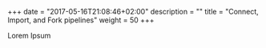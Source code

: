 +++
date = "2017-05-16T21:08:46+02:00"
description = ""
title = "Connect, Import, and Fork pipelines"
weight = 50
+++

Lorem Ipsum

